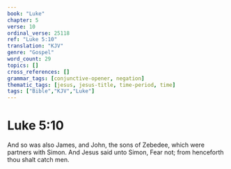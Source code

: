 ```yaml
---
book: "Luke"
chapter: 5
verse: 10
ordinal_verse: 25118
ref: "Luke 5:10"
translation: "KJV"
genre: "Gospel"
word_count: 29
topics: []
cross_references: []
grammar_tags: [conjunctive-opener, negation]
thematic_tags: [jesus, jesus-title, time-period, time]
tags: ["Bible","KJV","Luke"]
---
```


# Luke 5:10

And so was also James, and John, the sons of Zebedee, which were partners with Simon. And Jesus said unto Simon, Fear not; from henceforth thou shalt catch men.

